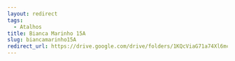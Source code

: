 ```yaml
---
layout: redirect
tags:
  - Atalhos
title: Bianca Marinho 15A
slug: biancamarinho15A
redirect_url: https://drive.google.com/drive/folders/1KQcViaG71a74Xl6mcvYYTF--4HdyX4ua?usp=drive_link
---
```

